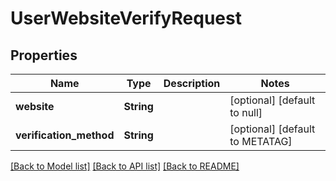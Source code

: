 # UserWebsiteVerifyRequest
## Properties

| Name | Type | Description | Notes |
|------------ | ------------- | ------------- | -------------|
| **website** | **String** |  | [optional] [default to null] |
| **verification\_method** | **String** |  | [optional] [default to METATAG] |

[[Back to Model list]](../README.md#documentation-for-models) [[Back to API list]](../README.md#documentation-for-api-endpoints) [[Back to README]](../README.md)

